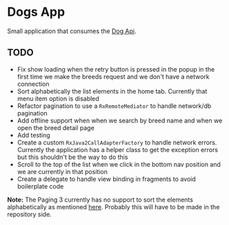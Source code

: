 # Dogs App

Small application that consumes the [Dog Api](https://thedogapi.com/). 

## TODO
* Fix show loading when the retry button is pressed in the popup in the first time we make the breeds request and we don't have a network connection 
* Sort alphabetically the list elements in the home tab. Currently that menu item option is disabled
* Refactor pagination to use a `RxRemoteMediator` to handle network/db pagination
* Add offline support when when we search by breed name and when we open the breed detail page
* Add testing
* Create a custom `RxJava2CallAdapterFactory` to handle network errors. Currently the application has a helper class
to get the exception errors but this shouldn't be the way to do this
* Scroll to the top of the list when we click in the bottom nav position and we are currently in that position
* Create a delegate to handle view binding in fragments to avoid boilerplate code

**Note:** The Paging 3 currently has no support to sort the elements alphabetically as mentioned [here](https://issuetracker.google.com/issues/175430431).
Probably this will have to be made in the repository side.